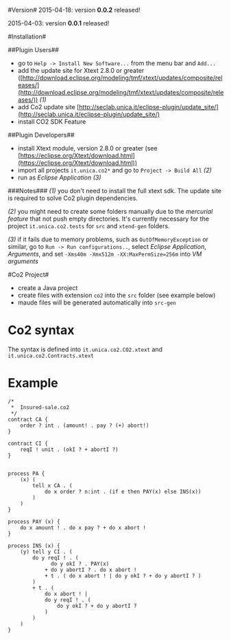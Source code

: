 #Version#
2015-04-18: version **0.0.2** released!

2015-04-03: version **0.0.1** released!

#Installation#

##Plugin Users##
* go to `Help -> Install New Software...` from the menu bar and `Add...`
* add the update site for Xtext 2.8.0 or greater ([http://download.eclipse.org/modeling/tmf/xtext/updates/composite/releases/](http://download.eclipse.org/modeling/tmf/xtext/updates/composite/releases/)) *(1)*
* add Co2 update site [http://seclab.unica.it/eclipse-plugin/update_site/](http://seclab.unica.it/eclipse-plugin/update_site/)
* install CO2 SDK Feature

##Plugin Developers##
* install Xtext module, version 2.8.0 or greater (see [https://eclipse.org/Xtext/download.html](https://eclipse.org/Xtext/download.html))
* import all projects `it.unica.co2*` and go to `Project -> Build All` *(2)*
* run as *Eclipse Application* *(3)*

###Notes###
*(1)* you don't need to install the full xtext sdk. The update site is required to solve Co2 plugin dependencies.

*(2)* you might need to create some folders manually due to the *mercurial feature* that not push empty directories. It's currently necessary for the project `it.unica.co2.tests` for `src` and `xtend-gen` folders.

*(3)* if it fails due to memory problems, such as `OutOfMemoryException` or similar, go to `Run -> Run configurations..`, select *Eclipse Application*, *Arguments*, and set `-Xms40m -Xmx512m -XX:MaxPermSize=256m` into *VM arguments*

#Co2 Project#
* create a Java project
* create files with extension `co2` into the `src` folder (see example below)
* maude files will be generated automatically into `src-gen`

# Co2 syntax #
The syntax is defined into `it.unica.co2.CO2.xtext` and `it.unica.co2.Contracts.xtext`

# Example #
```
/*
 *  Insured-sale.co2
 */
contract CA {
	order ? int . (amount! . pay ? (+) abort!)
}

contract CI {
	reqI ! unit . (okI ? + abortI ?)
}


process PA {
	(x) (
		tell x CA . (
			do x order ? n:int . (if e then PAY(x) else INS(x))
		) 
	)
}

process PAY (x) {
    do x amount ! . do x pay ? + do x abort !
}
   
process INS (x) {
	(y) tell y CI . (
        do y reqI ! . ( 
              do y okI ? . PAY(x)
            + do y abortI ? . do x abort !
            + t . ( do x abort ! | do y okI ? + do y abortI ? ) 
        )
        + t . (
        	do x abort ! | 
			do y reqI ! . (
				do y okI ? + do y abortI ?
			)
        ) 
    )
}
```